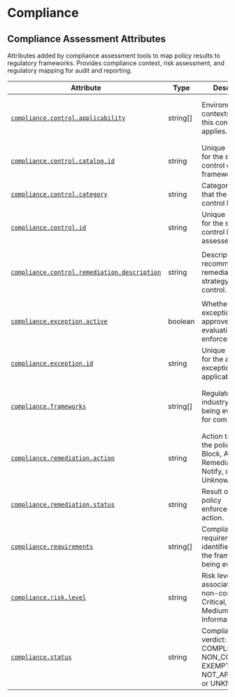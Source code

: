 <!-- NOTE: THIS FILE IS AUTOGENERATED. DO NOT EDIT BY HAND. -->
<!-- see templates/registry/markdown/attribute_namespace.md.j2 -->

# Compliance

## Compliance Assessment Attributes

Attributes added by compliance assessment tools to map policy results to regulatory frameworks. Provides compliance context, risk assessment, and regulatory mapping for audit and reporting.

| Attribute | Type | Description | Examples | Stability |
|---|---|---|---|---|
| <a id="compliance-control-applicability" href="#compliance-control-applicability">`compliance.control.applicability`</a> | string[] | Environments or contexts where this control applies. | `["Production", "Staging"]`; `["All Environments"]`; `["Kubernetes", "AWS"]` | ![Development](https://img.shields.io/badge/-development-blue) |
| <a id="compliance-control-catalog-id" href="#compliance-control-catalog-id">`compliance.control.catalog.id`</a> | string | Unique identifier for the security control catalog or framework. | `OSPS-B`; `CCC` | ![Development](https://img.shields.io/badge/-development-blue) |
| <a id="compliance-control-category" href="#compliance-control-category">`compliance.control.category`</a> | string | Category or family that the security control belongs to. | `Access Control`; `Quality` | ![Development](https://img.shields.io/badge/-development-blue) |
| <a id="compliance-control-id" href="#compliance-control-id">`compliance.control.id`</a> | string | Unique identifier for the security control being assessed. | `OSPS-QA-07.01` | ![Development](https://img.shields.io/badge/-development-blue) |
| <a id="compliance-control-remediation-description" href="#compliance-control-remediation-description">`compliance.control.remediation.description`</a> | string | Description of the recommended remediation strategy for this control. | `This is a short description of the remediation strategy for this control.` | ![Development](https://img.shields.io/badge/-development-blue) |
| <a id="compliance-exception-active" href="#compliance-exception-active">`compliance.exception.active`</a> | boolean | Whether the exception was approved for this evaluation or enforcement. | `true`; `false` | ![Development](https://img.shields.io/badge/-development-blue) |
| <a id="compliance-exception-id" href="#compliance-exception-id">`compliance.exception.id`</a> | string | Unique identifier for the approved exception, if applicable. | `EX-2025-10-001`; `WAIVE-AC-1-001` | ![Development](https://img.shields.io/badge/-development-blue) |
| <a id="compliance-frameworks" href="#compliance-frameworks">`compliance.frameworks`</a> | string[] | Regulatory or industry standards being evaluated for compliance. | `["NIST-800-53", "ISO-27001"]`; `["SOC-2"]`; `["CIS-CSC", "NIST-800-53"]` | ![Development](https://img.shields.io/badge/-development-blue) |
| <a id="compliance-remediation-action" href="#compliance-remediation-action">`compliance.remediation.action`</a> | string | Action taken by the policy engine: Block, Allow, Remediate, Waive, Notify, or Unknown. | `Block`; `Allow`; `Remediate`; `Waive`; `Notify`; `Unknown` | ![Development](https://img.shields.io/badge/-development-blue) |
| <a id="compliance-remediation-status" href="#compliance-remediation-status">`compliance.remediation.status`</a> | string | Result of the policy enforcement action. | `Success`; `Fail`; `Skipped`; `Unknown` | ![Development](https://img.shields.io/badge/-development-blue) |
| <a id="compliance-requirements" href="#compliance-requirements">`compliance.requirements`</a> | string[] | Compliance requirement identifiers from the frameworks being evaluated. | `["AC-1", "A.9.1.1"]`; `["CC6.1"]`; `["CIS-1.1", "AC-2"]` | ![Development](https://img.shields.io/badge/-development-blue) |
| <a id="compliance-risk-level" href="#compliance-risk-level">`compliance.risk.level`</a> | string | Risk level associated with non-compliance: Critical, High, Medium, Low, or Informational. | `Critical`; `High`; `Medium`; `Low`; `Informational` | ![Development](https://img.shields.io/badge/-development-blue) |
| <a id="compliance-status" href="#compliance-status">`compliance.status`</a> | string | Compliance verdict: COMPLIANT, NON_COMPLIANT, EXEMPT, NOT_APPLICABLE, or UNKNOWN. | `COMPLIANT`; `NON_COMPLIANT`; `EXEMPT`; `NOT_APPLICABLE`; `UNKNOWN` | ![Development](https://img.shields.io/badge/-development-blue) |
